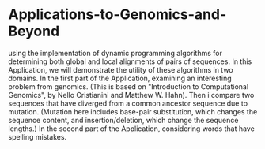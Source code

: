 # Applications-to-Genomics-and-Beyond
using the implementation of dynamic programming algorithms for determining both global and local alignments of pairs of sequences. In this Application, we will demonstrate the utility of these algorithms in two domains. In the first part of the Application, examining an interesting problem from genomics. (This is based on "Introduction to Computational Genomics", by Nello Cristianini and Matthew W. Hahn). Then i compare two sequences that have diverged from a common ancestor sequence due to mutation. (Mutation here includes base-pair substitution, which changes the sequence content, and insertion/deletion, which change the sequence lengths.) In the second part of the Application, considering words that have spelling mistakes.
